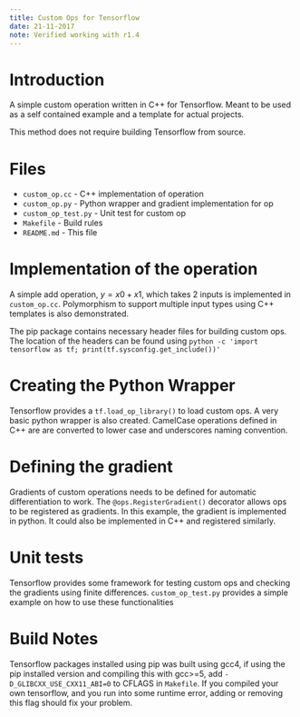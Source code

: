 ```yaml
---
title: Custom Ops for Tensorflow
date: 21-11-2017
note: Verified working with r1.4
---
```


# Introduction

A simple custom operation written in C++ for Tensorflow. Meant to be used as
a self contained example and a template for actual projects.

This method does not require building Tensorflow from source.

# Files

- `custom_op.cc` - C++ implementation of operation
- `custom_op.py` - Python wrapper and gradient implementation for op
- `custom_op_test.py` - Unit test for custom op
- `Makefile` - Build rules
- `README.md` - This file

# Implementation of the operation

A simple add operation, $y = x0 + x1$, which takes 2 inputs is implemented in
`custom_op.cc`. Polymorphism to support multiple input types using C++
templates is also demonstrated.

The pip package contains necessary header files for building custom ops. 
The location of the headers can be found using 
`python -c 'import tensorflow as tf; print(tf.sysconfig.get_include())'`

# Creating the Python Wrapper

Tensorflow provides a `tf.load_op_library()` to load custom ops. A very basic
python wrapper is also created. CamelCase operations defined in C++ are are
converted to lower case and underscores naming convention. 

# Defining the gradient

Gradients of custom operations needs to be defined for automatic
differentiation to work. The `@ops.RegisterGradient()` decorator allows ops to
be registered as gradients. In this example, the gradient is implemented in
python. It could also be implemented in C++ and registered similarly.

# Unit tests

Tensorflow provides some framework for testing custom ops and checking the
gradients using finite differences. `custom_op_test.py` provides a simple
example on how to use these functionalities


# Build Notes

Tensorflow packages installed using pip was built using gcc4, if using the pip
installed version and compiling this with gcc>=5, add
`-D_GLIBCXX_USE_CXX11_ABI=0` to CFLAGS in `Makefile`. If you compiled your own
tensorflow, and you run into some runtime error, adding or removing this flag
should fix your problem.

